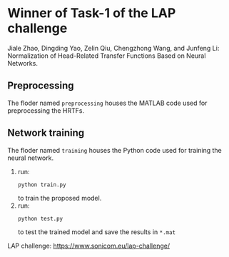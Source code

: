 # Winner of Task-1 of the LAP challenge
Jiale Zhao, Dingding Yao, Zelin Qiu, Chengzhong Wang, and Junfeng Li: Normalization of Head-Related Transfer Functions Based on Neural Networks.

## Preprocessing
The floder named `preprocessing` houses the MATLAB code used for preprocessing the HRTFs.

## Network training
The floder named `training` houses the Python code used for training the neural network.
1. run:
   ```
   python train.py
   ```
   to train the proposed model.
2. run:
   ```
   python test.py
   ```
   to test the trained model and save the results in `*.mat`

LAP challenge:
https://www.sonicom.eu/lap-challenge/
